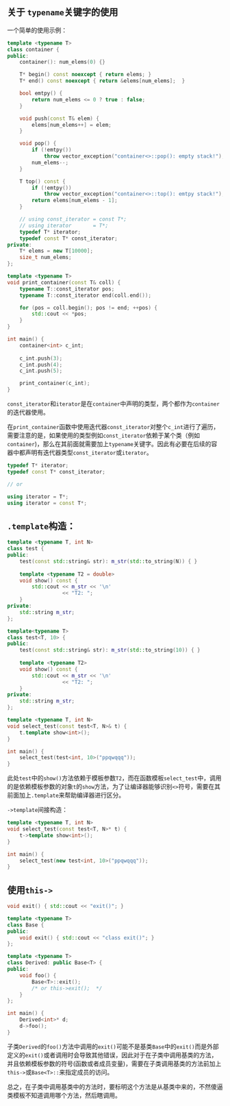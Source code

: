

## 关于 `typename`关键字的使用

一个简单的使用示例：
```C++
template <typename T>
class container {
public:
    container(): num_elems(0) {} 

    T* begin() const noexcept { return elems; }
    T* end() const noexcept { return &elems[num_elems];  } 

    bool emtpy() {
        return num_elems <= 0 ? true : false;
    }

    void push(const T& elem) { 
        elems[num_elems++] = elem;
    }

    void pop() {
        if (!emtpy())
            throw vector_exception("container<>::pop(): empty stack!");
        num_elems--;
    }

    T top() const {
        if (!emtpy())
            throw vector_exception("container<>::top(): emtpy stack!");
        return elems[num_elems - 1];
    }

    // using const_iterator = const T*;
    // using iterator       = T*;
    typedef T* iterator;
    typedef const T* const_iterator;
private:
    T* elems = new T[10000];
    size_t num_elems;
};

template <typename T>
void print_container(const T& coll) {
    typename T::const_iterator pos;
    typename T::const_iterator end(coll.end());

    for (pos = coll.begin(); pos != end; ++pos) {
        std::cout << *pos;
    }
}

int main() {
    container<int> c_int;    
    
    c_int.push(3);
    c_int.push(4);
    c_int.push(5);

    print_container(c_int);
}
```
`const_iterator`和`iterator`是在`container`中声明的类型，两个都作为`container`的迭代器使用。

在`print_container`函数中使用迭代器`const_iterator`对整个`c_int`进行了遍历，需要注意的是，如果使用的类型例如`const_iterator`依赖于某个类（例如`container`)，那么在其前面就需要加上`typename`关键字。因此有必要在后续的容器中都声明有迭代器类型`const_iterator`或`iterator`。
```C++
typedef T* iterator;
typedef const T* const_iterator;

// or

using iterator = T*;
using iterator = const T*;
```

## `.template`构造：
```C++
template <typename T, int N>
class test {
public:
    test(const std::string& str): m_str(std::to_string(N)) { }
    
    template <typename T2 = double>
    void show() const {
        std::cout << m_str << '\n' 
                  << "T2: ";
    }
private:
    std::string m_str;
};

template<typename T>
class test<T, 10> {
public:
    test(const std::string& str): m_str(std::to_string(10)) { }
    
    template <typename T2>
    void show() const {
        std::cout << m_str << '\n'
                  << "T2: ";
    }
private:
    std::string m_str;
};

template <typename T, int N>
void select_test(const test<T, N>& t) {
    t.template show<int>();
}

int main() {
    select_test(test<int, 10>("ppqwqqq"));
}
```
此处`test`中的`show()`方法依赖于模板参数`T2`，而在函数模板`select_test`中，调用的是依赖模板参数的对象`t`的`show`方法，为了让编译器能够识别`<>`符号，需要在其前面加上`.template`来帮助编译器进行区分。


`->template`间接构造：
```C++
template <typename T, int N>
void select_test(const test<T, N>* t) {
    t->template show<int>();
}

int main() {
    select_test(new test<int, 10>("ppqwqqq"));
}
```

## 使用`this->`
```C++
void exit() { std::cout << "exit()"; }

template <typename T>
class Base {
public:
    void exit() { std::cout << "class exit()"; }
};

template <typename T>
class Derived: public Base<T> {
public:
    void foo() {
        Base<T>::exit();
        /* or this->exit();  */
    }
};

int main() {
    Derived<int>* d;
    d->foo();
}
```
子类`Derived`的`foo()`方法中调用的`exit()`可能不是基类`Base`中的`exit()`而是外部定义的`exit()`或者调用时会导致其他错误，因此对于在子类中调用基类的方法，并且依赖模板参数的符号(函数或者成员变量)，需要在子类调用基类的方法前加上`this->`或`Base<T>::`来指定成员的访问。

总之，在子类中调用基类中的方法时，要标明这个方法是从基类中来的，不然傻逼类模板不知道调用哪个方法，然后瞎调用。



